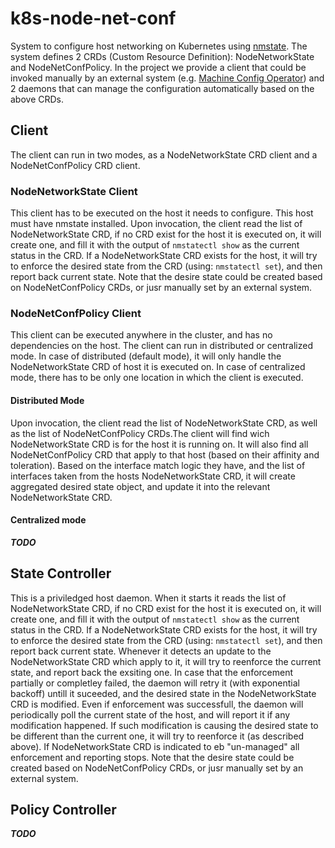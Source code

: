 # k8s-node-net-conf
System to configure host networking on Kubernetes using [nmstate](https://nmstate.github.io/).
The system defines 2 CRDs (Custom Resource Definition): NodeNetworkState and NodeNetConfPolicy.
In the project we provide a client that could be invoked manually by an external system (e.g. [Machine Config Operator](https://github.com/openshift/machine-config-operator)) and 2 daemons that can manage the configuration automatically based on the above CRDs.


## Client
The client can run in two modes, as a NodeNetworkState CRD client and a NodeNetConfPolicy CRD client.
### NodeNetworkState Client
This client has to be executed on the host it needs to configure. This host must have nmstate installed.
Upon invocation, the client read the list of NodeNetworkState CRD, if no CRD exist for the host it is executed on, it will create one, and fill it with the output of ```nmstatectl show``` as the current status in the CRD.
If a NodeNetworkState CRD exists for the host, it will try to enforce the desired state from the CRD (using: ```nmstatectl set```), and then report back current state.
Note that the desire state could be created based on NodeNetConfPolicy CRDs, or jusr manually set by an external system.
### NodeNetConfPolicy Client
This client can be executed anywhere in the cluster, and has no dependencies on the host.
The client can run in distributed or centralized mode. In case of distributed (default mode), it will only handle the NodeNetworkState CRD of host it is executed on. In case of centralized mode, there has to be only one location in which the client is executed.
#### Distributed Mode
Upon invocation, the client read the list of NodeNetworkState CRD, as well as the list of NodeNetConfPolicy CRDs.The client will find wich NodeNetworkState CRD is for the host it is running on. It will also find all NodeNetConfPolicy CRD that apply to that host (based on their affinity and toleration). Based on the interface match logic they have, and the list of interfaces taken from the hosts NodeNetworkState CRD, it will create aggregated desired state object, and update it into the relevant NodeNetworkState CRD.
#### Centralized mode
___TODO___
## State Controller
This is a priviledged host daemon. When it starts it reads the list of NodeNetworkState CRD, if no CRD exist for the host it is executed on, it will create one, and fill it with the output of ```nmstatectl show``` as the current status in the CRD. If a NodeNetworkState CRD exists for the host, it will try to enforce the desired state from the CRD (using: ```nmstatectl set```), and then report back current state.
Whenever it detects an update to the NodeNetworkState CRD which apply to it, it will try to reenforce the current state, and report back the exsiting one. 
In case that the enforcement partially or completley failed, the daemon will retry it (with exponential backoff) untill it suceeded, and the desired state in the NodeNetworkState CRD is modified.
Even if enforcement was successfull, the daemon will periodically poll the current state of the host, and will report it if any modification happened. If such modification is causing the desired state to be different than the current one, it will try to reenforce it (as described above).
If NodeNetworkState CRD is indicated to eb "un-managed" all enforcement and reporting stops.
Note that the desire state could be created based on NodeNetConfPolicy CRDs, or jusr manually set by an external system.
## Policy Controller
___TODO___
